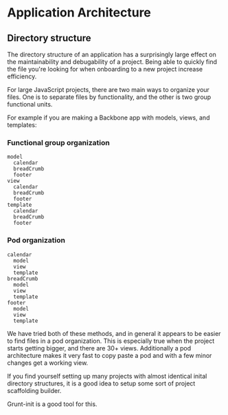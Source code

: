 # Application Architecture

## Directory structure

The directory structure of an application has a surprisingly large effect on the
maintainability and debugability of a project. Being able to quickly find the
file you're looking for when onboarding to a new project increase efficiency.

For large JavaScript projects, there are two main ways to organize your files. One
is to separate files by functionality, and the other is two group functional units.

For example if you are making a Backbone app with models, views, and templates:

### Functional group organization

```
model
  calendar
  breadCrumb
  footer
view
  calendar
  breadCrumb
  footer
template
  calendar
  breadCrumb
  footer
```

### Pod organization

```
calendar
  model
  view
  template
breadCrumb
  model
  view
  template
footer
  model
  view
  template
```

We have tried both of these methods, and in general it appears to be easier to
find files in a pod organization. This is especially true when the project starts
getting bigger, and there are 30+ views. Additionally a pod architecture makes it
very fast to copy paste a pod and with a few minor changes get a working view.

If you find yourself setting up many projects with almost identical inital directory
structures, it is a good idea to setup some sort of project scaffolding builder.

Grunt-init is a good tool for this.
